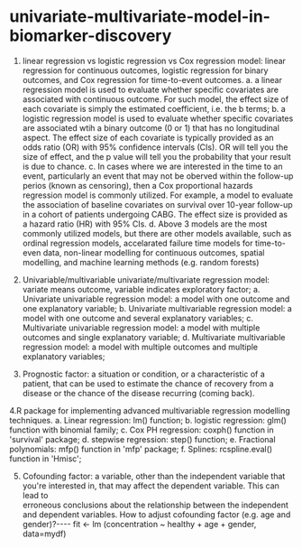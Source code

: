 # univariate-multivariate-model-in-biomarker-discovery

1. linear regression vs logistic regression vs Cox regression model:
linear regression for continuous outcomes, logistic regression for binary outcomes, and Cox regression for time-to-event outcomes.
a. a linear regression model is used to evaluate whether specific covariates are associated with continuous outcome. For such model, the effect size
   of each covariate is simply the estimated coefficient, i.e. the b terms;
b. a logistic regression model is used to evaluate whether specific covariates are associated wtih a binary outcome (0 or 1) that has no longitudinal aspect.
   The effect size of each covariate is typically provided as an odds ratio (OR) with 95% confidence intervals (CIs). OR will tell you the size of effect, and the
   p value will tell you the probability that your result is due to chance.
c. In cases where we are interested in the time to an event, particularly an event that may not be oberved within the follow-up perios (known as censoring),
   then a Cox proportional hazards regression model is commonly utilized. For example, a model to evaluate the association of baseline covariates on survival
   over 10-year follow-up in a cohort of patients undergoing CABG. The effect size is provided as a hazard ratio (HR) with 95% CIs.
d. Above 3 models are the most commonly utilized models, but there are other models available, such as ordinal regression models, accelarated failure time 
   models for time-to-even data, non-linear modelling for continuous outcomes, spatial modelling, and machine learning methods (e.g. random forests)
   
2. Univariable/multivariable univariate/multivariate regression model:
variate means outcome, variable indicates exploratory factor;
a. Univariate univariable regression model: a model with one outcome and one explanatory variable;
b. Univariate multivariable regression model: a model with one outcome and several explanatory variables;
c. Multivariate univariable regression model: a model with multiple outcomes and single explanatory variable;
d. Multivariate multivariable regression model: a model with multiple outcomes and multiple explanatory variables;

3. Prognostic factor: a situation or condition, or a characteristic of a patient, that can be used to estimate the chance of recovery from a disease or the chance of the disease recurring (coming back).

4.R package for implementing advanced multivariable regression modelling techniques.
  a. Linear regression: lm() function;
  b. logistic regression: glm() function with binomial family;
  c. Cox PH regression: coxph() function in 'survival' package;
  d. stepwise regression: step() function;
  e. Fractional polynomials: mfp() function in 'mfp' package;
  f. Splines: rcspline.eval() function in 'Hmisc';
  
5. Cofounding factor: a variable, other than the independent variable that you're interested in, that may affect the dependent variable. This can lead to   
   erroneous conclusions about the relationship between the independent and dependent variables. How to adjust cofounding factor (e.g. age and gender)?----
    fit <- lm (concentration ~ healthy + age + gender, data=mydf)


